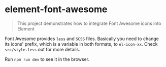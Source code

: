 # element-font-awesome

> This project demonstrates how to integrate Font Awesome icons into Element

Font Awesome provides `less` and `SCSS` files. Basically you need to change its icons' prefix, which is a variable in both formats, to `el-icon-xx`. Check `src/style.less` out for more details.

Run `npm run dev` to see it in the browser.
